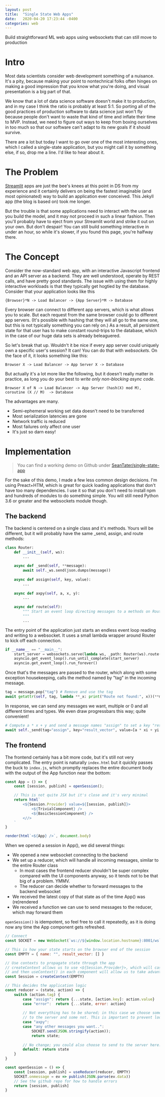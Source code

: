 ```yaml
---
layout: post
title:  "Single State Web Apps"
date:   2020-04-20 17:23:44 -0400
categories: web
---
```


Build straightforward ML web apps using websockets that can still move to production

# Intro
Most data scientists consider web development something of a nuisance. It's a pity, because making
your point to nontechnical folks often hinges on making a good impression that you know what you're
doing, and visual presentation is a big part of that.

We know that a lot of data science software doesn't make it to production, and in my case I think
the ratio is probably at least 5:1. So porting all of the good practices of production software to
data science just won't fly because people don't want to waste that kind of time and inflate their
time to MVP. Instead, we need to figure out ways to keep from boxing ourselves in too much so that
our software can't adapt to its new goals if it should survive.

There are a lot but today I want to go over one of the most interesting ones, which I called a
single-state application, but you might call it by something else, if so, drop me a line. I'd like
to hear about it.

# The Problem
[Streamlit](https://www.streamlit.io/) apps are just the bee's knees at this point in DS from my
experience and it certainly delivers on being the fastest imaginable (and most opinionated) way to
build an application ever conceived. This Jekyll app (the blog is based on) took me longer.

But the trouble is that some applications need to interact with the user as you build the model,
and it may not proceed in such a linear fashion. Then you'll probably have to eject from your
Streamlit world and strike it out on your own. But don't despair! You can still build something
interactive in under an hour, so while it's slower, if you found this page, you're halfway there.

# The Concept
Consider the now-standard web app, with an interactive Javascript frontend and an API server as a
backend. They are well understood, operate by REST calls, and have pretty good standards. The issue
with using them for highly interactive workloads is that they typically get hogtied by the
database. Consider that your application looks like this

```
{Browser}*N -> Load Balancer -> {App Server}*M -> Database
```

Every browser can connect to different app servers, which is what allows you to scale. But each
request from the same browser could go to different app servers. (It's possible with hashing that
they will all go to the same one, but this is not typically something you can rely on.) As a
result, all persistent state for that user has to make constant round-trips to the database, which
in the case of our huge data sets is already beleaguered.

So let's break that up. Wouldn't it be nice if every app server could uniquely own a specific
user's session? It can! You can do that with *websockets*. On the face of it, it looks something
like this:
```
Browser X -> Load Balancer -> App Server X -> Database
```
But actually it's a lot more like the following, but it doesn't really matter in practice, as long
you do your best to *write only non-blocking async code*.
```
Browser X of N -> Load Balancer -> App Server (hash(X) mod M), coroutine (X // M)  -> Database
```

The advantages are many.
* Semi-ephemeral working set data doesn't need to be transferred
* Most serialization latencies are gone
* Network traffic is reduced
* Most failures only affect one user
* It's just so darn easy!

# Implementation

> You can find a working demo on Github under [SeanTater/single-state-app](https://github.com/SeanTater/single-state-app)

For the sake of this demo, I made a few less common design decisions. I'm using Preact+HTM, which
is great for quick loading applications that don't have too many dependencies. I use it so that
you don't need to install npm and hundreds of modules to do something simple. You will still need
Python 3.6 or greater and the websockets module though.

## The backend
The backend is centered on a single class and it's methods. Yours will be different, but it will
probably have the same _send, assign, and route methods:

```py
class Router:
    def __init__(self, ws):
        ...
    
    async def _send(self, **message):
        await self._ws.send(json.dumps(message))
    
    async def assign(self, key, value):
        ...
    
    async def axpy(self, a, x, y):
        ...
    
    async def route(self):
        """ Start an event loop directing messages to a methods on Router according to their tag.
        """
        ...
```

The entry point of the application just starts an endless event loop reading and writing to a
websocket. It uses a small lambda wrapper around Router to kick off each connection.

```py
if __name__ == "__main__":
    start_server = websockets.serve(lambda ws, _path: Router(ws).route(), "0.0.0.0", 8001)
    asyncio.get_event_loop().run_until_complete(start_server)
    asyncio.get_event_loop().run_forever()
```

Once that's the messages are passed to the router, which along with some exception housekeeping,
calls the method named by "tag" in the incoming message.

```py
tag = message.pop("tag") # Remove and use the tag
await getattr(self, tag, lambda **_x: print("Route not found:", x))(**message)
```

In response, we can send any messages we want, multiple or 0 and all different times and types.
We even draw progressbars this way; quite convenient!

```py
# Compute a * x + y and send a message names "assign" to set a key "result_vector" in the browser
await self._send(tag="assign", key="result_vector", value=[a * xi + yi for xi, yi in zip(x, y)])
```

## The frontend

The frontend certainly has a bit more code, but it's still not very complicated. The entry point
is naturally `index.html` but it quickly passes the buck to `index.js`, which promptly replaces
the entire document body with the output of the App function near the bottom:

```js
const App = () => {
    const [session, publish] = openSession();

    // This is not quite JSX but it's close and it's very minimal
    return html`
        <${Session.Provider} value=${[session, publish]}>
            <${TrivialComponent} />
            <${BasicSessionComponent} />
        <//>
    `
}

render(html`<${App} />`, document.body)
```

When we opened a session in App(), we
did several things:
* We opened a new websocket connecting to the backend
* We set up a reducer, which will handle all incoming messages, similar to the entire Router class
  * In most cases the frontend reducer shouldn't be super complex compared with the UI components
    anyway, so it tends not to be that big of a problem. YMMV.
  * The reducer can decide whether to forward messages to the backend websocket
* We received the latest copy of that state as of the time App() was (re)rendered
* We received a function we can use to send messages to the reducer, which may forward them

`openSession()` is idempotent, so feel free to call it repeatedly, as it is doing now any time
the App component gets refreshed.

```js
// Connect
const SOCKET = new WebSocket(`ws://${window.location.hostname}:8001/ws`)

// This is how your state starts on the browser end of the session
const EMPTY = { name: "", result_vector: [] }

// Use contexts to propagate state through the app
// createContext allows us to use <${Session.Provider}>, which will cascade the context,
// and then useContext() in each component will allow us to take advantage of it
const Session = createContext(EMPTY)

// This decides the application logic
const reducer = (state, action) => {
    switch (action.tag) {
        case "assign": return {...state, [action.key]: action.value}
        case "error":  return {...state, error: action}
        
        // Not everything has to be shared; in this case we choose some messages should propagate
        // to the server and some not. This is important to prevent loops, so keep that in mind.
        case "axpy":
        case "any other messages you want..":
            SOCKET.send(JSON.stringify(action));
            return state;
        
        // No change; you could also choose to send to the server here.
        default: return state
    }
}

const openSession = () => {
    const [session, publish] = useReducer(reducer, EMPTY)
    SOCKET.onmessage = ev => publish(JSON.parse(ev.data))
    // See the github repo for how to handle errors
    return [session, publish]
}
```